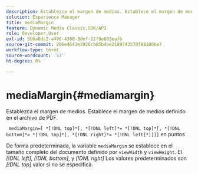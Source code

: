 ```yaml
---
description: Establezca el margen de medios. Establece el margen de medios definido en el archivo de PDF.
solution: Experience Manager
title: mediaMargin
feature: Dynamic Media Classic,SDK/API
role: Developer,User
exl-id: 5bba0dc2-a496-4380-9def-12f9e683eafb
source-git-commit: 206e4643e3926cb85b4be2189743578f88180be7
workflow-type: tm+mt
source-wordcount: '57'
ht-degree: 0%

---
```


# mediaMargin{#mediamargin}

Establezca el margen de medios. Establece el margen de medios definido en el archivo de PDF.

` mediaMargin=[ *[!DNL top]*[, *[!DNL left]*= *[!DNL top]*[, *[!DNL bottom]*= *[!DNL top]*[, *[!DNL right]*= *[!DNL left]*]]]]` en puntos

De forma predeterminada, la variable `mediaMargin` se establece en el tamaño completo del documento definido por `viewWidth` y `viewHeight`. El *[!DNL left]*, *[!DNL bottom]*, y *[!DNL right]* Los valores predeterminados son *[!DNL top]* valor si no se especifica.
